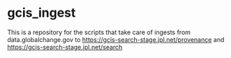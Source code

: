 # gcis_ingest



This is a repository for the scripts that take care of ingests from data.globalchange.gov to https://gcis-search-stage.jpl.net/provenance and https://gcis-search-stage.jpl.net/search
